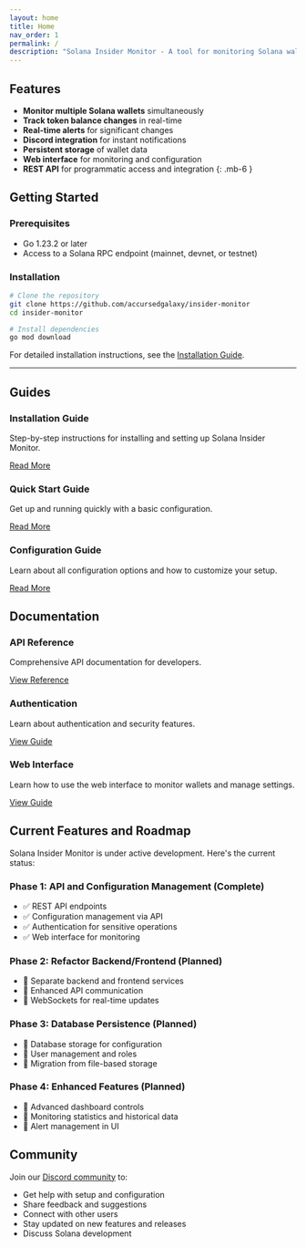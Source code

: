 ```yaml
---
layout: home
title: Home
nav_order: 1
permalink: /
description: "Solana Insider Monitor - A tool for monitoring Solana wallet activities and balance changes"
---
```


## Features

- **Monitor multiple Solana wallets** simultaneously
- **Track token balance changes** in real-time
- **Real-time alerts** for significant changes
- **Discord integration** for instant notifications
- **Persistent storage** of wallet data
- **Web interface** for monitoring and configuration
- **REST API** for programmatic access and integration
{: .mb-6 }

## Getting Started

### Prerequisites

- Go 1.23.2 or later
- Access to a Solana RPC endpoint (mainnet, devnet, or testnet)

### Installation

```bash
# Clone the repository
git clone https://github.com/accursedgalaxy/insider-monitor
cd insider-monitor

# Install dependencies
go mod download
```

For detailed installation instructions, see the [Installation Guide](./installation.html).

---

## Guides

<div class="card-grid">
  <div class="card">
    <h3>Installation Guide</h3>
    <p>Step-by-step instructions for installing and setting up Solana Insider Monitor.</p>
    <div class="card-footer">
      <a href="./installation.html" class="btn btn-primary">Read More</a>
    </div>
  </div>

  <div class="card">
    <h3>Quick Start Guide</h3>
    <p>Get up and running quickly with a basic configuration.</p>
    <div class="card-footer">
      <a href="./quick-start.html" class="btn btn-primary">Read More</a>
    </div>
  </div>

  <div class="card">
    <h3>Configuration Guide</h3>
    <p>Learn about all configuration options and how to customize your setup.</p>
    <div class="card-footer">
      <a href="./configuration.html" class="btn btn-primary">Read More</a>
    </div>
  </div>
</div>

## Documentation

<div class="card-grid">
  <div class="card">
    <h3>API Reference</h3>
    <p>Comprehensive API documentation for developers.</p>
    <div class="card-footer">
      <a href="./api.html" class="btn btn-primary">View Reference</a>
    </div>
  </div>

  <div class="card">
    <h3>Authentication</h3>
    <p>Learn about authentication and security features.</p>
    <div class="card-footer">
      <a href="./authentication.html" class="btn btn-primary">View Guide</a>
    </div>
  </div>

  <div class="card">
    <h3>Web Interface</h3>
    <p>Learn how to use the web interface to monitor wallets and manage settings.</p>
    <div class="card-footer">
      <a href="./web-interface.html" class="btn btn-primary">View Guide</a>
    </div>
  </div>
</div>

## Current Features and Roadmap

Solana Insider Monitor is under active development. Here's the current status:

### Phase 1: API and Configuration Management (Complete)
- ✅ REST API endpoints
- ✅ Configuration management via API
- ✅ Authentication for sensitive operations
- ✅ Web interface for monitoring

### Phase 2: Refactor Backend/Frontend (Planned)
- 🔄 Separate backend and frontend services
- 🔄 Enhanced API communication
- 🔄 WebSockets for real-time updates

### Phase 3: Database Persistence (Planned)
- 🔄 Database storage for configuration
- 🔄 User management and roles
- 🔄 Migration from file-based storage

### Phase 4: Enhanced Features (Planned)
- 🔄 Advanced dashboard controls
- 🔄 Monitoring statistics and historical data
- 🔄 Alert management in UI

## Community

Join our [Discord community](https://discord.gg/7vY9ZBPdya) to:
- Get help with setup and configuration
- Share feedback and suggestions
- Connect with other users
- Stay updated on new features and releases
- Discuss Solana development

